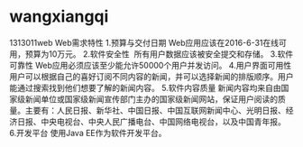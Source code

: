 # wangxiangqi
1313011web
Web需求特性
1.预算与交付日期 
Web应用应该在2016-6-31在线可用，预算为10万元。
2.软件安全性
 所有用户数据应该被安全提交和存储。 
3.软件可靠性
Web应用必须应该至少能允许50000个用户并发访问。
4.用户界面可用性
用户可以根据自己的喜好订阅不同内容的新闻，并可以选择新闻的排版顺序。用户能通过搜索找到他们想要了解的新闻内容。
5.软件内容质量
新闻内容均来自由国家级新闻单位或国家级新闻宣传部门主办的国家级新闻网站，保证用户阅读的质量。主要有：人民日报、新华社、中国日报、中国互联网新闻中心、光明日报、经济日报、中央电视台、中央人民广播电台、中国网络电视台，以及中国青年报。
6.开发平台
使用Java EE作为软件开发平台。 
